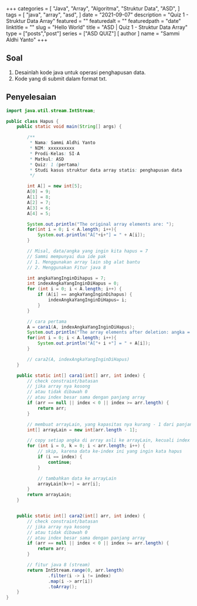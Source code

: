 +++
categories = [
  "Java",
  "Array",
  "Algoritma",
  "Struktur Data",
  "ASD",
]
tags = [
    "java",
    "array",
    "asd",
]
date = "2021-09-07"
description = "Quiz 1 - Struktur Data Array"
featured = ""
featuredalt = ""
featuredpath = "date"
linktitle = ""
slug = "Hello World"
title = "ASD | Quiz 1 - Struktur Data Array"
type = ["posts","post"]
series = ["ASD QUIZ"]
[ author ]
  name = "Sammi Aldhi Yanto"
+++

## Soal
 1. Desainlah kode java untuk operasi penghapusan data.
 2. Kode yang di submit dalam format txt.

## Penyelesaian
```java
import java.util.stream.IntStream;

public class Hapus {
    public static void main(String[] args) {

        /**
         * Nama: Sammi Aldhi Yanto
         * NIM: xxxxxxxxxx
         * Prodi-Kelas: SI-A
         * Matkul: ASD
         * Quiz: 1 (pertama)
         * Studi kasus struktur data array statis: penghapusan data
         */

        int A[] = new int[5];
        A[0] = 9;
        A[1] = 8;
        A[2] = 7;
        A[3] = 6;
        A[4] = 5;

        System.out.println("The original array elements are: ");
        for(int i = 0; i < A.length; i++){
            System.out.println("A["+i+"] = " + A[i]);
        }

        // Misal, data/angka yang ingin kita hapus = 7
        // Sammi mempunyai dua ide pak
        // 1. Menggunakan array lain sbg alat bantu
        // 2. Menggunakan Fitur java 8

        int angkaYangInginDihapus = 7;
        int indexAngkaYangInginDiHapus = 0;
        for (int i = 0; i < A.length; i++) {
            if (A[i] == angkaYangInginDihapus) {
                indexAngkaYangInginDiHapus= i;
            }
        }

        // cara pertama
        A = cara1(A, indexAngkaYangInginDiHapus);
        System.out.println("The array elements after deletion: angka = " + angkaYangInginDihapus);
        for(int i = 0; i < A.length; i++){
            System.out.println("A["+ i +"] = " + A[i]);
        }

        // cara2(A, indexAngkaYangInginDiHapus)
    }

    public static int[] cara1(int[] arr, int index) {
        // check constraint/batasan
        // jika array nya kosong
        // atau tidak dibawah 0
        // atau index besar sama dengan panjang array
        if (arr == null || index < 0 || index >= arr.length) {
            return arr;
        }

        // membuat arrayLain, yang kapasitas nya kurang - 1 dari panjang array yang di input kan
        int[] arrayLain = new int[arr.length - 1];

        // copy setiap angka di array asli ke arrayLain, kecuali index yang sudah ditentukan
        for (int i = 0, k = 0; i < arr.length; i++) {
            // skip, karena data ke-index ini yang ingin kata hapus
            if (i == index) {
                continue;
            }

            // tambahkan data ke arrayLain
            arrayLain[k++] = arr[i];
        }
        return arrayLain;
    }


    public static int[] cara2(int[] arr, int index) {
        // check constraint/batasan
        // jika array nya kosong
        // atau tidak dibawah 0
        // atau index besar sama dengan panjang array
        if (arr == null || index < 0 || index >= arr.length) {
            return arr;
        }

        // fitur java 8 (stream)
        return IntStream.range(0, arr.length)
                .filter(i -> i != index)
                .map(i -> arr[i])
                .toArray();
    }
}
```